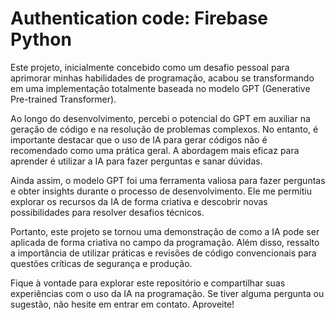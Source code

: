 # Authentication code: Firebase Python

Este projeto, inicialmente concebido como um desafio pessoal para aprimorar minhas habilidades de programação, acabou se transformando em uma implementação totalmente baseada no modelo GPT (Generative Pre-trained Transformer). 

Ao longo do desenvolvimento, percebi o potencial do GPT em auxiliar na geração de código e na resolução de problemas complexos. No entanto, é importante destacar que o uso de IA para gerar códigos não é recomendado como uma prática geral. A abordagem mais eficaz para aprender é utilizar a IA para fazer perguntas e sanar dúvidas.

Ainda assim, o modelo GPT foi uma ferramenta valiosa para fazer perguntas e obter insights durante o processo de desenvolvimento. Ele me permitiu explorar os recursos da IA de forma criativa e descobrir novas possibilidades para resolver desafios técnicos.

Portanto, este projeto se tornou uma demonstração de como a IA pode ser aplicada de forma criativa no campo da programação. Além disso, ressalto a importância de utilizar práticas e revisões de código convencionais para questões críticas de segurança e produção.

Fique à vontade para explorar este repositório e compartilhar suas experiências com o uso da IA na programação. Se tiver alguma pergunta ou sugestão, não hesite em entrar em contato. Aproveite!

